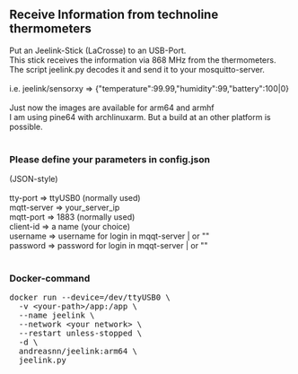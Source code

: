 <H2>Receive Information from technoline thermometers</H2>

Put an Jeelink-Stick (LaCrosse) to an USB-Port.<BR>
This stick receives the information via 868 MHz from the thermometers.<BR>
The script jeelink.py decodes it and send it to your mosquitto-server.<BR>
<BR>
i.e. jeelink/sensorxy => {"temperature":99.99,"humidity":99,"battery":100|0}
<BR><BR>
Just now the images are available for arm64 and armhf<BR>
I am using pine64 with archlinuxarm. But a build at an other platform is possible.<BR>
<BR>
<H3>Please define your parameters in config.json</H3>
(JSON-style)<BR>
<BR>
tty-port  => ttyUSB0 (normally used)<BR>
mqtt-server => your_server_ip<BR>
mqtt-port => 1883 (normally used)<BR>
client-id => a name (your choice)<BR>
username => username for login in mqqt-server | or ""<BR>
password => password for login in mqqt-server | or ""<BR>
<BR>
<H3>Docker-command</H3>
<PRE>docker run --device=/dev/ttyUSB0 \
  -v &lt;your-path&gt;/app:/app \
  --name jeelink \
  --network &lt;your network&gt; \
  --restart unless-stopped \
  -d \
  andreasnn/jeelink:arm64 \
  jeelink.py
</PRE>
